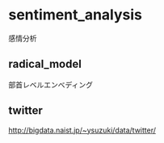 # sentiment_analysis
感情分析

## radical_model
部首レベルエンべディング

## twitter
http://bigdata.naist.jp/~ysuzuki/data/twitter/

